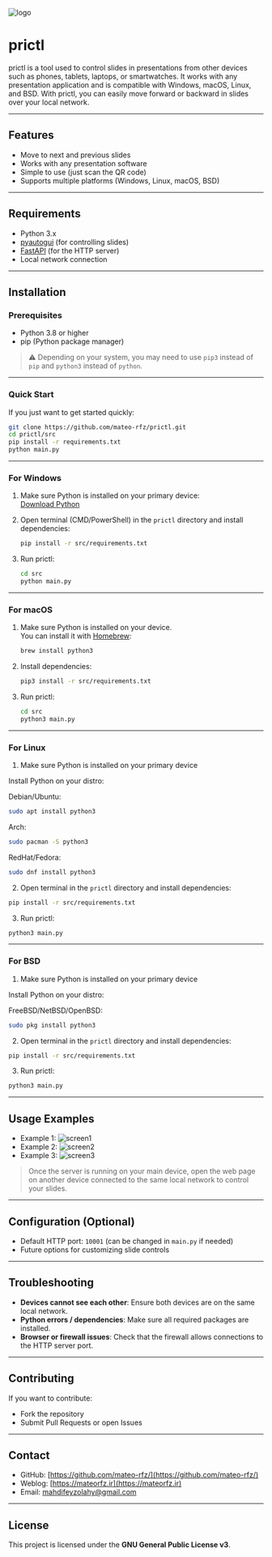 ![logo](pictures/logo.png)


# prictl

prictl is a tool used to control slides in presentations from other devices such as phones, tablets, laptops, or smartwatches. It works with any presentation application and is compatible with Windows, macOS, Linux, and BSD. With prictl, you can easily move forward or backward in slides over your local network.

---

## Features
- Move to next and previous slides
- Works with any presentation software
- Simple to use (just scan the QR code)
- Supports multiple platforms (Windows, Linux, macOS, BSD)

---

## Requirements
- Python 3.x
- [pyautogui](https://pypi.org/project/PyAutoGUI/) (for controlling slides)
- [FastAPI](https://fastapi.tiangolo.com/) (for the HTTP server)
- Local network connection

---

## Installation 

### Prerequisites
- Python 3.8 or higher
- pip (Python package manager)

> ⚠️ Depending on your system, you may need to use `pip3` instead of `pip` and `python3` instead of `python`.

---

### Quick Start
If you just want to get started quickly:
```bash
git clone https://github.com/mateo-rfz/prictl.git
cd prictl/src
pip install -r requirements.txt
python main.py
```

---

### For Windows
1. Make sure Python is installed on your primary device:  
   [Download Python](https://www.python.org/downloads/)

2. Open terminal (CMD/PowerShell) in the `prictl` directory and install dependencies:  
   ```bash
   pip install -r src/requirements.txt
   ```

3. Run prictl:  
   ```bash
   cd src
   python main.py
   ```

---

### For macOS
1. Make sure Python is installed on your device.  
   You can install it with [Homebrew](https://brew.sh/):  

   ```bash
   brew install python3
   ```

2. Install dependencies:  
   ```bash
   pip3 install -r src/requirements.txt
   ```

3. Run prictl:  
   ```bash
   cd src
   python3 main.py
   ```

---

### For Linux 
1. Make sure Python is installed on your primary device

Install Python on your distro:  

Debian/Ubuntu:
```bash 
sudo apt install python3
```

Arch:
```bash 
sudo pacman -S python3 
```

RedHat/Fedora:
```bash 
sudo dnf install python3 
```

2. Open terminal in the `prictl` directory and install dependencies:  
```bash 
pip install -r src/requirements.txt
```

3. Run prictl: 
```bash 
python3 main.py
```

---

### For BSD
1. Make sure Python is installed on your primary device

Install Python on your distro:  

FreeBSD/NetBSD/OpenBSD:
```bash 
sudo pkg install python3
```

2. Open terminal in the `prictl` directory and install dependencies:  
```bash 
pip install -r src/requirements.txt
```

3. Run prictl: 
```bash 
python3 main.py
```


---

## Usage Examples

- Example 1: 
![screen1](pictures/screenShots/screenShot1.png)
- Example 2:
![screen2](pictures/screenShots/screenShot2.png)
- Example 3:
![screen3](pictures/screenShots/screenShot3.png)

> Once the server is running on your main device, open the web page on another device connected to the same local network to control your slides.

---

## Configuration (Optional)
- Default HTTP port: `10001` (can be changed in `main.py` if needed)
- Future options for customizing slide controls

---

## Troubleshooting

- **Devices cannot see each other**: Ensure both devices are on the same local network.  
- **Python errors / dependencies**: Make sure all required packages are installed.  
- **Browser or firewall issues**: Check that the firewall allows connections to the HTTP server port.

---

## Contributing

If you want to contribute:  
- Fork the repository  
- Submit Pull Requests or open Issues  

---

## Contact

- GitHub: [https://github.com/mateo-rfz/](https://github.com/mateo-rfz/)  
- Weblog: [https://mateorfz.ir](https://mateorfz.ir)  
- Email: mahdifeyzolahy@gmail.com  

---

## License

This project is licensed under the **GNU General Public License v3**.

